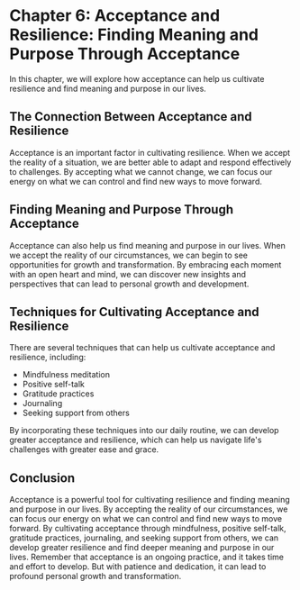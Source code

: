 Chapter 6: Acceptance and Resilience: Finding Meaning and Purpose Through Acceptance
====================================================================================

In this chapter, we will explore how acceptance can help us cultivate resilience and find meaning and purpose in our lives.

The Connection Between Acceptance and Resilience
------------------------------------------------

Acceptance is an important factor in cultivating resilience. When we accept the reality of a situation, we are better able to adapt and respond effectively to challenges. By accepting what we cannot change, we can focus our energy on what we can control and find new ways to move forward.

Finding Meaning and Purpose Through Acceptance
----------------------------------------------

Acceptance can also help us find meaning and purpose in our lives. When we accept the reality of our circumstances, we can begin to see opportunities for growth and transformation. By embracing each moment with an open heart and mind, we can discover new insights and perspectives that can lead to personal growth and development.

Techniques for Cultivating Acceptance and Resilience
----------------------------------------------------

There are several techniques that can help us cultivate acceptance and resilience, including:

* Mindfulness meditation
* Positive self-talk
* Gratitude practices
* Journaling
* Seeking support from others

By incorporating these techniques into our daily routine, we can develop greater acceptance and resilience, which can help us navigate life's challenges with greater ease and grace.

Conclusion
----------

Acceptance is a powerful tool for cultivating resilience and finding meaning and purpose in our lives. By accepting the reality of our circumstances, we can focus our energy on what we can control and find new ways to move forward. By cultivating acceptance through mindfulness, positive self-talk, gratitude practices, journaling, and seeking support from others, we can develop greater resilience and find deeper meaning and purpose in our lives. Remember that acceptance is an ongoing practice, and it takes time and effort to develop. But with patience and dedication, it can lead to profound personal growth and transformation.
